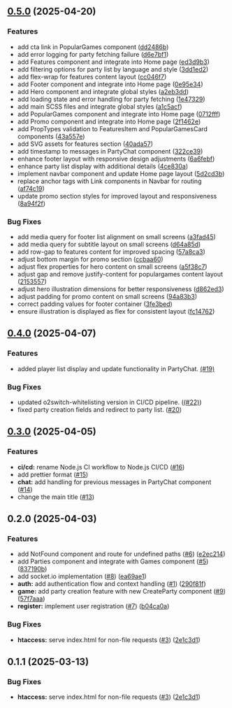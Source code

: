 ## [0.5.0](https://github.com/Shuudy/disgame-client/compare/v0.4.0...v0.5.0) (2025-04-20)

### Features

* add cta link in PopularGames component ([dd2486b](https://github.com/Shuudy/disgame-client/commit/dd2486bd394b2cd608c14d131dba3362427ac58a))
* add error logging for party fetching failure ([d6e7bf1](https://github.com/Shuudy/disgame-client/commit/d6e7bf1db34ad3fe806019a7dae330df9489c1f3))
* add Features component and integrate into Home page ([ed3d9b3](https://github.com/Shuudy/disgame-client/commit/ed3d9b3cb1b06e76967a69e2440ad6ad6729078f))
* add filtering options for party list by language and style ([3dd1ed2](https://github.com/Shuudy/disgame-client/commit/3dd1ed272c6669e3b3a280bda5e10ba86e88da12))
* add flex-wrap for features content layout ([cc046f7](https://github.com/Shuudy/disgame-client/commit/cc046f71bd7baaa08bbb02926f85d3f67da89f7e))
* add Footer component and integrate into Home page ([0e95e34](https://github.com/Shuudy/disgame-client/commit/0e95e344853e00848a80eb5f937a698d012525a1))
* add Hero component and integrate global styles ([a2eb3dd](https://github.com/Shuudy/disgame-client/commit/a2eb3ddf1cebbd80e3c3fb3a30453d81daec951a))
* add loading state and error handling for party fetching ([1e47329](https://github.com/Shuudy/disgame-client/commit/1e473298e7a1bfd3da4e6623adecf48928e56a5e))
* add main SCSS files and integrate global styles ([a1c5acf](https://github.com/Shuudy/disgame-client/commit/a1c5acf834ed92929068bee7abc3bdbb253bd709))
* add PopularGames component and integrate into Home page ([0712fff](https://github.com/Shuudy/disgame-client/commit/0712fffb55ac55f95852b9ca4204143041e962e1))
* add Promo component and integrate into Home page ([2f1462e](https://github.com/Shuudy/disgame-client/commit/2f1462e64eca160a207efaccceb2300fabc7e4cf))
* add PropTypes validation to FeaturesItem and PopularGamesCard components ([43a557e](https://github.com/Shuudy/disgame-client/commit/43a557e0345d895297fb8752b8ab80028087360a))
* add SVG assets for features section ([40ada57](https://github.com/Shuudy/disgame-client/commit/40ada575f37ce399a55521c0644c72a6786b7961))
* add timestamp to messages in PartyChat component ([322ce39](https://github.com/Shuudy/disgame-client/commit/322ce3907b0d62f1a8c114f4f335acd7d38b21db))
* enhance footer layout with responsive design adjustments ([6a6febf](https://github.com/Shuudy/disgame-client/commit/6a6febf500b7c6e368fb7e270565d2ea3397dab0))
* enhance party list display with additional details ([4ce830a](https://github.com/Shuudy/disgame-client/commit/4ce830ab987f287b3f9adda44092ec3a3cd0338c))
* implement navbar component and update Home page layout ([5d2cd3b](https://github.com/Shuudy/disgame-client/commit/5d2cd3b209e76439b08f0e0f6d861b5b42ed49c0))
* replace anchor tags with Link components in Navbar for routing ([af74c19](https://github.com/Shuudy/disgame-client/commit/af74c19eaa4da3cde1c74b14b3794025e06177a4))
* update promo section styles for improved layout and responsiveness ([8a94f2f](https://github.com/Shuudy/disgame-client/commit/8a94f2f125c5729a42c8dea1369f63ba802949c3))

### Bug Fixes

* add media query for footer list alignment on small screens ([a3fad45](https://github.com/Shuudy/disgame-client/commit/a3fad45e33406a70510d19e0fcb7d0b61aa3ae9f))
* add media query for subtitle layout on small screens ([d64a85d](https://github.com/Shuudy/disgame-client/commit/d64a85d341bbb9a427f2378a40ee701f0cf2131b))
* add row-gap to features content for improved spacing ([57a8ca3](https://github.com/Shuudy/disgame-client/commit/57a8ca37b527ff8d65af52bae019c786beca075b))
* adjust bottom margin for promo section ([ccbaa60](https://github.com/Shuudy/disgame-client/commit/ccbaa6081d9f5291f6a440117fb1320bcffe5cd5))
* adjust flex properties for hero content on small screens ([a5f38c7](https://github.com/Shuudy/disgame-client/commit/a5f38c7449e4b8483102b533dfd87da177d36ae4))
* adjust gap and remove justify-content for populargames content layout ([2153557](https://github.com/Shuudy/disgame-client/commit/2153557171be590b5de02c0136f4657f759c67c4))
* adjust hero illustration dimensions for better responsiveness ([d862ed3](https://github.com/Shuudy/disgame-client/commit/d862ed3bfb5337dd9dc80a2679d7f16ef6d33c4e))
* adjust padding for promo content on small screens ([94a83b3](https://github.com/Shuudy/disgame-client/commit/94a83b32ac10d8176c093528e0e37aee79fa7d25))
* correct padding values for footer container ([3fe3bed](https://github.com/Shuudy/disgame-client/commit/3fe3bed1316dbcf0c6658fbe9ebc956b957733d8))
* ensure illustration is displayed as flex for consistent layout ([fc14762](https://github.com/Shuudy/disgame-client/commit/fc1476258666215e5dcae8100952167f239d57d6))
## [0.4.0](https://github.com/Shuudy/disgame-server/compare/v0.3.0...v0.4.0) (2025-04-07)

### Features
- added player list display and update functionality in PartyChat. [(#19)](https://github.com/Shuudy/disgame-client/pull/19)

### Bug Fixes
- updated o2switch-whitelisting version in CI/CD pipeline. ([(#22)](https://github.com/Shuudy/disgame-client/pull/22))
- fixed party creation fields and redirect to party list. ([#20](https://github.com/Shuudy/disgame-client/pull/20))

## [0.3.0](https://github.com/Shuudy/disgame-server/compare/v0.2.0...v0.3.0) (2025-04-05)

### Features

* **ci/cd:** rename Node.js CI workflow to Node.js CI/CD ([#16](https://github.com/Shuudy/disgame-server/issues/16))
* add prettier format ([#15](https://github.com/Shuudy/disgame-server/issues/15))
* **chat:** add handling for previous messages in PartyChat component ([#14](https://github.com/Shuudy/disgame-server/issues/14))
* change the main title ([#13](https://github.com/Shuudy/disgame-server/issues/13))

## 0.2.0 (2025-04-03)

### Features

* add NotFound component and route for undefined paths ([#6](https://github.com/Shuudy/disgame-client/issues/6)) ([e2ec214](https://github.com/Shuudy/disgame-client/commit/e2ec2143adea1fb51268356657e1bbbe2e449883))
* add Parties component and integrate with Games component ([#5](https://github.com/Shuudy/disgame-client/issues/5)) ([837190b](https://github.com/Shuudy/disgame-client/commit/837190b3b757ec107016be55caacb30eba6ca75a))
* add socket.io implementation ([#8](https://github.com/Shuudy/disgame-client/issues/8)) ([ea69ae1](https://github.com/Shuudy/disgame-client/commit/ea69ae19a712f6f25c71ffe5503e42d21fa87342))
* **auth:** add authentication flow and context handling ([#1](https://github.com/Shuudy/disgame-client/issues/1)) ([290f81f](https://github.com/Shuudy/disgame-client/commit/290f81f17e060c70c1e3c8a23f0be86ea9c7a37f))
* **game:** add party creation feature with new CreateParty component ([#9](https://github.com/Shuudy/disgame-client/issues/9)) ([57f7aaa](https://github.com/Shuudy/disgame-client/commit/57f7aaa819f19efc9e1ddcf9e474622cd06cee0e))
* **register:** implement user registration ([#7](https://github.com/Shuudy/disgame-client/issues/7)) ([b04ca0a](https://github.com/Shuudy/disgame-client/commit/b04ca0a4e5fa4168aca2ca744c0b1634a2f391a9))

### Bug Fixes

* **htaccess:** serve index.html for non-file requests ([#3](https://github.com/Shuudy/disgame-client/issues/3)) ([2e1c3d1](https://github.com/Shuudy/disgame-client/commit/2e1c3d1a9e5fc78db2ad03598e890a66a6442dbe))
## 0.1.1 (2025-03-13)

### Bug Fixes

* **htaccess:** serve index.html for non-file requests ([#3](https://github.com/Shuudy/disgame-client/issues/3)) ([2e1c3d1](https://github.com/Shuudy/disgame-client/commit/2e1c3d1a9e5fc78db2ad03598e890a66a6442dbe))